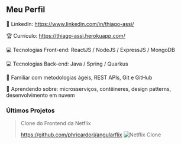 
## Meu Perfil
📂 LinkedIn: https://www.linkedin.com/in/thiago-assi/

🏆 Currículo: https://thiago-assi.herokuapp.com/

💻 Tecnologias Front-end: ReactJS / NodeJS / ExpressJS / MongoDB

💻 Tecnologias Back-end: Java / Spring / Quarkus

🎈 Familiar com metodologias ágeis, REST APIs, Git e GitHub

🌱 Aprendendo sobre: microsserviços, contêineres, design patterns, desenvolvimento em nuvem


### Últimos Projetos
> Clone do Frontend da Netflix
> 
> https://github.com/phricardorj/angularflix
> ![Netflix Clone](https://user-images.githubusercontent.com/37054274/143662197-74a84848-bc9e-4c9c-b153-182adb0d8d1c.png)


<!--
**AloneInAbyss/aloneinabyss** is a ✨ _special_ ✨ repository because its `README.md` (this file) appears on your GitHub profile.

Here are some ideas to get you started:

- 🔭 I’m currently working on ...
- 🌱 I’m currently learning ...
- 👯 I’m looking to collaborate on ...
- 🤔 I’m looking for help with ...
- 💬 Ask me about ...
- 📫 How to reach me: ...
- 😄 Pronouns: ...
- ⚡ Fun fact: ...
-->
